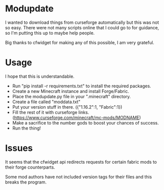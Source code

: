 # Modupdate
I wanted to download things from curseforge automatically but this was not so easy.
There were not many scripts online that I could go to for guidance, so I'm putting this up to maybe help people.

Big thanks to cfwidget for making any of this possible, I am very grateful.

# Usage
I hope that this is understandable.
- Run "pip install -r requirements.txt" to install the required packages.
- Create a new Minecraft instance and install Forge/Fabric.
- Place the modupdate.py file in your ".minecraft" directory.
- Create a file called "moddata.txt"
- Put your version stuff in there. ({"1.16.2":1, "Fabric":1})
- Fill the rest of it with curseforge links. (https://www.curseforge.com/minecraft/mc-mods/MODNAME)
- Make a sacrifice to the number gods to boost your chances of success.
- Run the thing!

# Issues
It seems that the cfwidget api redirects requests for certain fabric mods to their forge counterparts.

Some mod authors have not included version tags for their files and this breaks the program.